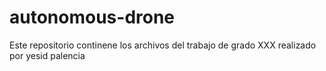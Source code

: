 # autonomous-drone

Este repositorio continene los archivos del trabajo de grado XXX realizado por yesid palencia